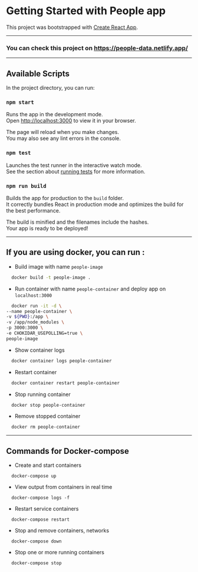 # Getting Started with People app

This project was bootstrapped with [Create React App](https://github.com/facebook/create-react-app).

---

### You can check this project on https://people-data.netlify.app/

---

## Available Scripts

In the project directory, you can run:

### `npm start`

Runs the app in the development mode.\
Open [http://localhost:3000](http://localhost:3000) to view it in your browser.

The page will reload when you make changes.\
You may also see any lint errors in the console.

### `npm test`

Launches the test runner in the interactive watch mode.\
See the section about [running tests](https://facebook.github.io/create-react-app/docs/running-tests) for more
information.

### `npm run build`

Builds the app for production to the `build` folder.\
It correctly bundles React in production mode and optimizes the build for the best performance.

The build is minified and the filenames include the hashes.\
Your app is ready to be deployed!

---

## If you are using docker, you can run :

* Build image with name `people-image`

```bash
  docker build -t people-image .
```

* Run container with name `people-container` and deploy app on `localhost:3000`

```bash
  docker run -it -d \
--name people-container \
-v ${PWD}:/app \
-v /app/node_modules \
-p 3000:3000 \
-e CHOKIDAR_USEPOLLING=true \
people-image
```

* Show container logs

```bash
  docker container logs people-container
```

* Restart container

```bash
  docker container restart people-container
```

* Stop running container

```bash
  docker stop people-container
```

* Remove stopped container

```bash
  docker rm people-container
```

---

## Commands for Docker-compose

* Create and start containers

```
  docker-compose up
```

* View output from containers in real time

```
  docker-compose logs -f
```

* Restart service containers

```
  docker-compose restart
```

* Stop and remove containers, networks

```
  docker-compose down
```

* Stop one or more running containers

```
  docker-compose stop
```
